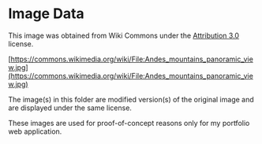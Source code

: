 # Image Data

This image was obtained from Wiki Commons under the [Attribution 3.0](https://creativecommons.org/licenses/by/3.0/deed.en) license.

[https://commons.wikimedia.org/wiki/File:Andes_mountains_panoramic_view.jpg](https://commons.wikimedia.org/wiki/File:Andes_mountains_panoramic_view.jpg)

The image(s) in this folder are modified version(s) of the original image and are displayed under the same license.

These images are used for proof-of-concept reasons only for my portfolio web application.
